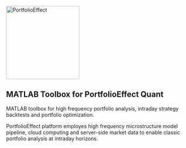 <a href="https://www.portfolioeffect.com/">
  <img width="200" src="https://www.portfolioeffect.com/img/logo/portfolioeffect-logo-full-200-950.png" alt="PortfolioEffect">
</a>

## MATLAB Toolbox for PortfolioEffect Quant 

MATLAB toolbox for high frequency portfolio analysis, intraday strategy backtests and portfolio optimization.

PortfolioEffect platform employes high frequency microstructure model pipeline, cloud computing and server-side 
market data to enable classic portfolio analysis at intraday horizons.
